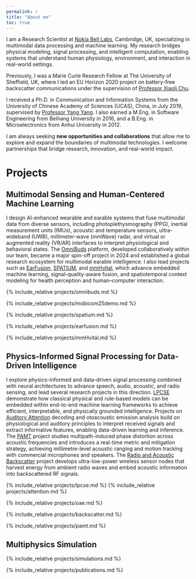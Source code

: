 ```yaml
---
permalink: /
title: "About me"
toc: true
---
```

<p>I am a Research Scientist at <a href="https://www.nokia.com/bell-labs/about/locations/cambridge-uk/" target="_blank">Nokia Bell Labs</a>, Cambridge, UK, specializing in multimodal data processing and machine learning.  
My research bridges physical modeling, signal processing, and intelligent computation, enabling systems that understand human physiology, environment, and interaction in real-world settings.</p>

<p>Previously, I was a Marie Curie Research Fellow at The University of Sheffield, UK, where I led an EU Horizon 2020 project on battery-free backscatter communications under the supervision of 
<a href="https://www.sheffield.ac.uk/eee/people/academic-staff/xiaoli-chu" target="_blank">Professor Xiaoli Chu</a>.</p>


<p>I received a Ph.D. in Communication and Information Systems from the University of Chinese Academy of Sciences (UCAS), China, in July 2019, supervised by 
<a href="https://faculty.sist.shanghaitech.edu.cn/faculty/yangyang/" target="_blank">Professor Yang Yang</a>. 
I also earned a M.Eng. in Software Engineering from Beihang University in 2016, 
and a B.Eng. in Microelectronics from Anhui University in 2012.</p>

<p>I am always seeking <strong>new opportunities and collaborations</strong> that allow me to explore and expand the boundaries of multimodal technologies. I welcome partnerships that bridge research, innovation, and real-world impact.</p>



<h1 id="projects"><i class="ion-ios-lightbulb"></i> Projects</h1>




<h2 id="multimodal" short-label="📊 Multimodal ML & Healthcare"><i class="ion-ios-gear"></i> Multimodal Sensing and Human-Centered Machine Learning</h2>

I design AI-enhanced wearable and earable systems that fuse multimodal data from diverse sensors, including photoplethysmography (PPG), inertial measurement units (IMUs), acoustic and temperature sensors, ultra-wideband (UWB), millimeter-wave (mmWave) radar, and virtual or augmented reality (VR/AR) interfaces to interpret physiological and behavioral states.
The <a href="#omnibuds">OmniBuds</a> platform, developed collaboratively within our team, became a major spin-off project in 2024 and established a global research ecosystem for multimodal earable intelligence.
I also lead projects such as <a href="#earfusion">EarFusion</a>, <a href="#spatium">SPATIUM</a>, and <a href="#mmhvital">mmHvital</a>, which advance embedded machine learning, signal-quality-aware fusion, and spatiotemporal context modeling for health perception and human–computer interaction.

{% include_relative projects/omnibuds.md %}

{% include_relative projects/mobicom25demo.md %}

{% include_relative projects/spatium.md %}

{% include_relative projects/earfusion.md %}

{% include_relative projects/mmHvital.md %}



<h2 id="signal" short-label="🎤 Speech, Audio, and Acoustics"><i class="ion-wifi"></i> Physics-Informed Signal Processing for Data-Driven Intelligence</h2>
<p>
I explore physics-informed and data-driven signal processing combined with neural architectures to advance speech, audio, acoustic, and radio sensing, and lead several research projects in this direction.
<a href="#lpcse">LPCSE</a> demonstrate how classical physical and rule-based models can be embedded within end-to-end machine learning frameworks to achieve efficient, interpretable, and physically grounded intelligence.
Projects on <a href="#auditory">Auditory Attention</a> decoding and otoacoustic emission analysis build on physiological and auditory principles to interpret received signals and extract informative features, enabling data-driven learning and inference.
The <a href="#pamt">PAMT</a> project studies multipath-induced phase distortion across acoustic frequencies and introduces a real-time metric and mitigation strategy, achieving millimetre-level acoustic ranging and motion tracking with commercial microphones and speakers.
The <a href="#backscatter">Radio and Acoustic Backscatter</a> project develops ultra-low-power wireless sensor nodes that harvest energy from ambient radio waves and embed acoustic information into backscattered RF signals.
</p>



{% include_relative projects/lpcse.md %}
{% include_relative projects/attention.md %}

{% include_relative projects/oae.md %}

{% include_relative projects/backscatter.md %}

{% include_relative projects/pamt.md %}

<!-- {% include_relative projects/lowpower.md %} -->


<h2 id="simulation" short-label="🔎 Multiphysics Simulation"> <i class="ion-cube"></i> Multiphysics Simulation</h2>

{% include_relative projects/simulations.md %}



{% include_relative projects/publications.md %}